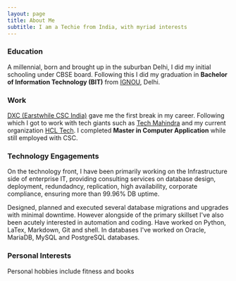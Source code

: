 ```yaml
---
layout: page
title: About Me
subtitle: I am a Techie from India, with myriad interests
---
```


### Education
A millennial, born and brought up in the suburban Delhi, I did my initial schooling under CBSE board. Following this I did my graduation in **Bachelor of Information Technology (BIT)** from [IGNOU](https://www.ignou.ac.in/), Delhi.

### Work
[DXC (Earstwhile CSC India)](https://dxc.com/in/en) gave me the first break in my career. Following which I got to work with tech giants such as [Tech Mahindra](https://www.techmahindra.com/) and my current organization [HCL Tech](https://www.hcltech.com/). I completed **Master in Computer Application** while still employed with CSC.

### Technology Engagements
On the technology front, I have been primarily working on the Infrastructure side of enterprise IT, providing consulting services on database design, deployment, redundadncy, replication, high availability, corporate compliance, ensuring more than 99.96% DB uptime.

Designed, planned and executed several database migrations and upgrades with minimal downtime. However alongside of the primary skillset I've also been acutely interested in automation and coding. Have worked on Python, LaTex, Markdown, Git and shell. In databases I've worked on Oracle, MariaDB, MySQL and PostgreSQL databases.

### Personal Interests
Personal hobbies include fitness and books
